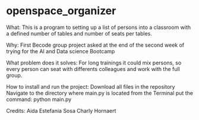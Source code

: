 # openspace_organizer

What:
This is a program to setting up a list of persons into a classroom with a defined number of tables and number of seats per tables.

Why:
First Becode group project asked at the end of the second week of trying for the AI and Data science Bootcamp

What problem does it solves:
For long trainings it could mix persons, so every person can seat with differents colleagues and work with the full group.

How to install and run the project:
Download all files in the repository
Navigate to the directory where main.py is located
from the Terminal put the command: python main.py

Credits:
Aida Estefania Sosa
Charly Hornaert
